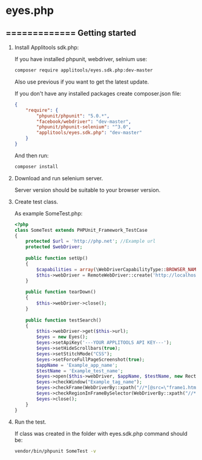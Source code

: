 # eyes.php
=============
Getting started
----------------
1. Install Applitools sdk.php:

	If you have installed phpunit, webdriver, selnium use:
	
	```bash
	composer require applitools/eyes.sdk.php:dev-master
	```
	Also use previous if you want to get the latest update.
	   
	   
	If you don't have any installed packages create composer.json file:
	   
	```json
	{
		"require": {
			"phpunit/phpunit": "5.0.*",
			"facebook/webdriver": "dev-master",
			"phpunit/phpunit-selenium": "^3.0",
			"applitools/eyes.sdk.php": "dev-master"
		}
	}
	```
	   
	And then run:
	   
	```bash
	composer install
	```

2. Download and run selenium server.

	Server version should be suitable to your browser version.
3. Create test class.

	As example SomeTest.php:
	```php
	<?php
	class SomeTest extends PHPUnit_Framework_TestCase
	{
		protected $url = 'http://php.net'; //Example url
		protected $webDriver;
		   
		public function setUp()
		{
			$capabilities = array(\WebDriverCapabilityType::BROWSER_NAME => 'chrome');
			$this->webDriver = RemoteWebDriver::create('http://localhost:4444/wd/hub', $capabilities);
		}
		   
		public function tearDown()
		{
			$this->webDriver->close();
		}
		   
		public function testSearch()
		{
			$this->webDriver->get($this->url);
			$eyes = new Eyes();
			$eyes->setApiKey('---YOUR APPLITOOLS API KEY---');
			$eyes->setHideScrollbars(true);
			$eyes->setStitchMode("CSS");
			$eyes->setForceFullPageScreenshot(true);
			$appName = 'Example_app_name';
			$testName = 'Example_test_name';
			$eyes->open($this->webDriver, $appName, $testName, new RectangleSize(1024, 500));
			$eyes->checkWindow("Example_tag_name");
			$eyes->checkFrame(WebDriverBy::xpath("//*[@src=\"frame1.html\"]"), 3, "Elem_1");
			$eyes->checkRegionInFrameBySelector(WebDriverBy::xpath("//*[@src=\"frame1.html\"]"), WebDriverBy::id("inner-frame-div"), 3, "Elem_1", true);
			$eyes->close();
		}
	}
	```
4. Run the test.

	If class was created in the folder with eyes.sdk.php command should be:
	    
	```bash
	vendor/bin/phpunit SomeTest -v
	```
